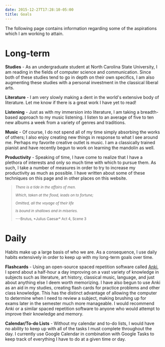 ```yaml
---
date: 2015-12-27T17:28:10-05:00
title: Goals
---
```


The following page contains information regarding some of the aspirations which
I am working to attain.

Long-term
=========

**Studies** - As an undergraduate student at North Carolina State University,
I am reading in the fields of computer science and communication. Since
both of these studies tend to go in depth on their own specifics,
I am also augmenting these studies with a personal investment in the classical
liberal arts.

**Literature** - I am very slowly making a dent in the world's
extensive body of literature. Let me know if there is a great work I
have yet to read!


**Listening** - Just as with my immersion into literature, I am taking a
breadth-based approach to my music listening. I listen to an average of five
to ten new albums a week from a variety of genres and traditions.

**Music** - Of course, I do not spend all of my time simply absorbing the works
of others; I also enjoy creating new things in response to what I see around me.
Perhaps my favorite creative outlet is music. I am a classically trained pianist
and have recently begun to work on learning the mandolin as well.

**Productivity** - Speaking of time, I have come to realize that I have a
plethora of interests and only so much time with which to pursue them. As such,
I take a number of measures in order to try to increase my productivity as much
as possible. I have written about some of these techniques on this page and in
other places on this website.

<small>

> *There is a tide in the affairs of men.*
>
> *Which, taken at the flood, leads on to fortune;*
>
> *Omitted, all the voyage of their life*
>
> *Is bound in shallows and in miseries.*
>
> <div class="right-text">---Brutus, *Julius Caesar* Act 4, Scene 3</div>
</small>

Daily
=====

Habits make up a large basis of who we are. As a consequence, I use daily habits
extensively in order to keep up with my long-term goals over time.

**Flashcards** - Using an open-source spaced repetition software
called [Anki], I spend about a half-hour a day improving on a vast
variety of knowledge in subjects such as literature, art history,
classical music, language, and just about anything else I deem worth
memorizing. I have also begun to use Anki as an aid in my studies,
creating flash cards for practice problems and other class
knowledge. This has the distinct advantage of allowing the computer to
determine when I need to review a subject, making brushing up for
exams later in the semester much more manageable. I would recommend
Anki or a similar spaced repetition software to anyone who would
attempt to improve their knowledge and memory.


**Calendar/To-do Lists** - Without my calendar and to-do lists, I would have no
ability to keep up with all of the tasks I must complete throughout the day. I
currently use Google Calendar in combination with Google Tasks to keep track of
everything I have to do at a given time or day.


[Anki]: http://ankisrs.net/ "Anki - powerful, intelligent flashcards"
